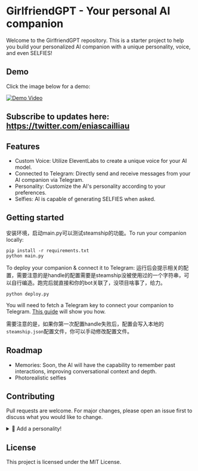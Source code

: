 # GirlfriendGPT - Your personal AI companion

Welcome to the GirlfriendGPT repository. This is a starter project to help you build your personalized AI companion with a unique personality, voice, and even SELFIES!

## Demo
Click the image below for a demo:

[![Demo Video](http://img.youtube.com/vi/LiN3D1QZGQw/0.jpg)](http://www.youtube.com/watch?v=LiN3D1QZGQw "Video Title")

## Subscribe to updates here: https://twitter.com/eniascailliau

## Features

* Custom Voice: Utilize EleventLabs to create a unique voice for your AI model.
* Connected to Telegram: Directly send and receive messages from your AI companion via Telegram.
* Personality: Customize the AI's personality according to your preferences.
* Selfies: AI is capable of generating SELFIES when asked.

## Getting started 

安装环境，启动main.py可以测试steamship的功能。To run your companion locally:
```
pip install -r requirements.txt
python main.py 
```

To deploy your companion & connect it to Telegram:
运行后会提示相关的配置，需要注意的是handle的配置需要是steamship没被使用过的一个字符串，可以自行编造。跑完后就直接和你的bot关联了，没项目啥事了，给力。  
```
python deploy.py 
```

You will need to fetch a Telegram key to connect your companion to Telegram. [This guide](/docs/register-telegram-bot.md) will show you how.

需要注意的是，如果你第一次配置handle失败后，配置会写入本地的`steamship.json`配置文件，你可以手动修改配置文件。  

## Roadmap
* Memories: Soon, the AI will have the capability to remember past interactions, improving conversational context and depth.
* Photorealistic selfies

## Contributing
Pull requests are welcome. For major changes, please open an issue first to discuss what you would like to change.

<details>
  <summary>👀 Add a personality!</summary>
  <br>
Do you have a unique personality in mind for our AI model, GirlfriendGPT? Great! Here's a step-by-step guide on how to add it.

## Step 1: 定义你的个性 / Define Your Personality
首先，你需要定义你的个性。这是通过在“src/personalities”目录中创建一个新的Python文件来完成的。
First, you'll need to define your personality. This is done by creating a new Python file in the `src/personalities` directory.

例如，如果你的个性被命名为"lucas"，你会创建一个名为"lucas.py"的文件。在这个文件中，你会定义体现"lucas"的特征和行为。这可能包括她的说话风格、对某些输入的反应，或者你设想的任何其他定义特征。  
For example, if your personality is named "lucas", you would create a file called `lucas.py`. Inside this file, you would define the characteristics and behaviors that embody "lucas". This could include her speaking style, responses to certain inputs, or any other defining features you envision.


## Step 2: Update __init__.py
Once you've created and fleshed out your personality file, it's time to make our codebase aware of it. Open __init__.py in the `src/personalities` directory.

Import your new personality at the top of the file and add your personality to the __all__ list:


```python
from .luna import luna
from .sacha import sacha
from .lucas import lucas  # 导入你的人格文件 This is your new personality

__all__ = [
    "sacha",
    "luna",
    "lucas",  # 添加你的人格名 Add your personality here
    "get_personality"
]
```

最后，将您的个性添加到get_personality()函数中：
Lastly, add your personality to the get_personality() function:

```python
def get_personality(name: str):
    try:
        return {
            "luna": luna,
            "sacha": sacha,
            "lucas": lucas  #  添加你的人格名 Add your personality here
        }[name]
    except Exception:
        raise Exception("The personality you selected does not exist!")
```

And that's it! Now, whenever the `get_personality` function is called with the name of your personality, it will return the behaviors and characteristics defined in your personality file.

修改`api.py`的PERSONALITY为你get_personality()函数中设置的name字符串。  
```
PERSONALITY = "lucas"
```
  
## Step 3: Test and Submit

最后，老规矩deploy.py提交代码，即可。  
  
Before you submit your new personality, please test it to ensure everything works as expected. If all is well, submit a Pull Request with your changes, and be sure to include the title "{name} - {description}" where {name} is your personality's name, and {description} is a brief explanation of the personality.

Good luck, and we can't wait to meet your new GirlfriendGPT personality!
</details>





## License
This project is licensed under the MIT License. 

